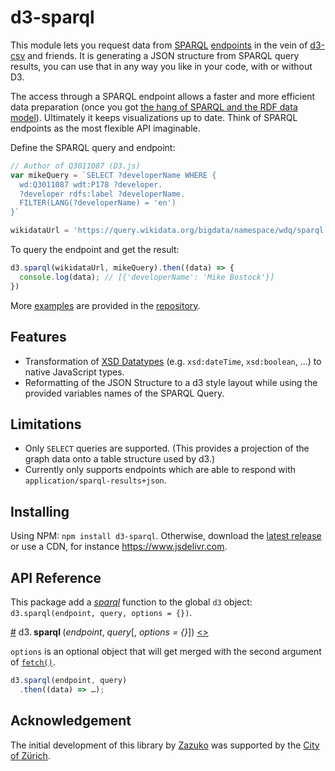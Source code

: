 # d3-sparql

This module lets you request data from [SPARQL](https://www.w3.org/TR/sparql11-query/) [endpoints](https://www.w3.org/wiki/SparqlEndpoints) in the vein of [d3-csv](https://github.com/d3/d3-dsv) and friends. It is generating a JSON structure from SPARQL query results, you can use that in any way you like in your code, with or without D3.

The access through a SPARQL endpoint allows a faster and more efficient data preparation (once you got [the hang of SPARQL and the RDF data model](https://www.youtube.com/watch?v=FvGndkpa4K0)). Ultimately it keeps visualizations up to date. Think of SPARQL endpoints as the most flexible API imaginable.

Define the SPARQL query and endpoint:

```js
// Author of Q3011087 (D3.js)
var mikeQuery = `SELECT ?developerName WHERE {
  wd:Q3011087 wdt:P178 ?developer.
  ?developer rdfs:label ?developerName.
  FILTER(LANG(?developerName) = 'en')
}`

wikidataUrl = 'https://query.wikidata.org/bigdata/namespace/wdq/sparql'
```

To query the endpoint and get the result:

```js
d3.sparql(wikidataUrl, mikeQuery).then((data) => {
  console.log(data); // [{'developerName': 'Mike Bostock'}]
})
```

More [examples](https://github.com/zazuko/d3-sparql/tree/master/examples) are provided in the [repository](https://github.com/zazuko/d3-sparql).

## Features

- Transformation of [XSD Datatypes](https://www.w3.org/2011/rdf-wg/wiki/XSD_Datatypes) (e.g. `xsd:dateTime`, `xsd:boolean`, ...) to native JavaScript types.
- Reformatting of the JSON Structure to a d3 style layout while using the provided variables names of the SPARQL Query.

## Limitations

- Only `SELECT` queries are supported. (This provides a projection of the graph data onto a table structure used by d3.)
- Currently only supports endpoints which are able to respond with `application/sparql-results+json`.

## Installing

Using NPM: `npm install d3-sparql`. Otherwise, download the [latest release](https://github.com/zazuko/d3-sparql/releases/latest) or use a CDN, for instance <https://www.jsdelivr.com>.

## API Reference

This package add a [*sparql*](https://github.com/zazuko/d3-sparql/blob/master/README.md#sparql) function to the global `d3` object: `d3.sparql(endpoint, query, options = {})`.

<a name="request" href="#sparql">#</a> d3.<b> sparql </b>(<i>endpoint</i>, <i>query</i>[, <i>options = {}</i>]) [<>](https://github.com/zazuko/d3-sparql/blob/master/src/sparql.js#L5 "Source")

`options` is an optional object that will get merged with the second argument of [`fetch()`](https://developer.mozilla.org/en-US/docs/Web/API/WindowOrWorkerGlobalScope/fetch).

```js
d3.sparql(endpoint, query)
  .then((data) => …);
```

## Acknowledgement
The initial development of this library by [Zazuko](http://www.zazuko.com) was supported by the [City of Zürich](https://www.stadt-zuerich.ch/).
